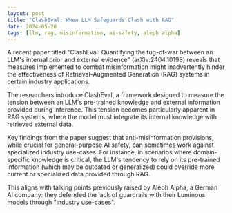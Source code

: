 ```yaml
---
layout: post
title: "ClashEval: When LLM Safeguards Clash with RAG"
date: 2024-05-20
tags: [llm, rag, misinformation, ai-safety, aleph alpha]
---
```


A recent paper titled "ClashEval: Quantifying the tug-of-war between an LLM's internal prior and external evidence" (arXiv:2404.10198) reveals that measures implemented to combat misinformation might inadvertently hinder the effectiveness of Retrieval-Augmented Generation (RAG) systems in certain industry applications.

The researchers introduce ClashEval, a framework designed to measure the tension between an LLM's pre-trained knowledge and external information provided during inference. This tension becomes particularly apparent in RAG systems, where the model must integrate its internal knowledge with retrieved external data.

Key findings from the paper suggest that anti-misinformation provisions, while crucial for general-purpose AI safety, can sometimes work against specialized industry use-cases. For instance, in scenarios where domain-specific knowledge is critical, the LLM's tendency to rely on its pre-trained information (which may be outdated or generalized) could override more current or specialized data provided through RAG.

This aligns with talking points previously raised by Aleph Alpha, a German AI company: they defended the lack of guardrails with their Luminous models through "industry use-cases".